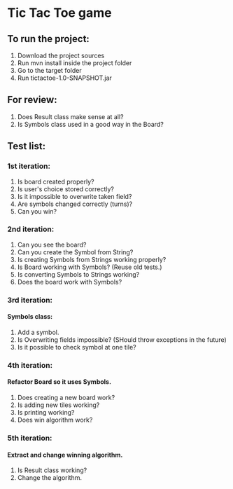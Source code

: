 # Tic Tac Toe game

## To run the project:
1. Download the project sources
2. Run mvn install inside the project folder
3. Go to the target folder
4. Run tictactoe-1.0-SNAPSHOT.jar

## For review:
1. Does Result class make sense at all?
2. Is Symbols class used in a good way in the Board?

## Test list:
### 1st iteration:
1. Is board created properly?
2. Is user's choice stored correctly?
3. Is it impossible to overwrite taken field?
4. Are symbols changed correctly (turns)?
5. Can you win?

### 2nd iteration:
1. Can you see the board?
2. Can you create the Symbol from String?
3. Is creating Symbols from Strings working properly?
4. Is Board working with Symbols? (Reuse old tests.)
5. Is converting Symbols to Strings working?
6. Does the board work with Symbols?

### 3rd iteration:
#### Symbols class:
1. Add a symbol.
2. Is Overwriting fields impossible? (SHould throw exceptions in the future)
3. Is it possible to check symbol at one tile?

### 4th iteration:
#### Refactor Board so it uses Symbols.
1. Does creating a new board work?
2. Is adding new tiles working?
3. Is printing working?
4. Does win algorithm work?

### 5th iteration:
#### Extract and change winning algorithm.
1. Is Result class working?
2. Change the algorithm.
